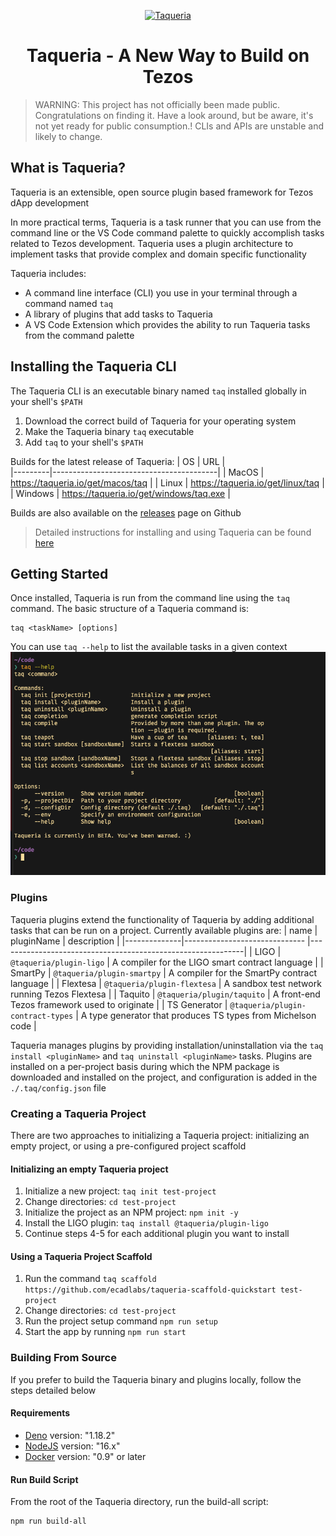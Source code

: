 

<p align="center">
  <a href="https://taqueria.io">
    <img alt="Taqueria" src="https://user-images.githubusercontent.com/1114943/150659418-e55f1df3-ba4d-4e05-ab26-1f729858c7fb.png" width="" />
  </a>
</p>
<h1 align="center">
  Taqueria - A New Way to Build on Tezos
</h1>

> WARNING: This project has not officially been made public. Congratulations on finding it. Have a look around, but be aware, it's not yet ready for public consumption.! CLIs and APIs are unstable and likely to change.

## What is Taqueria?

Taqueria is an extensible, open source plugin based framework for Tezos dApp development

In more practical terms, Taqueria is a task runner that you can use from the command line or the VS Code command palette to quickly accomplish tasks related to Tezos development. Taqueria uses a plugin architecture to implement tasks that provide complex and domain specific functionality

Taqueria includes:
 - A command line interface (CLI) you use in your terminal through a command named `taq`
 - A library of plugins that add tasks to Taqueria
 - A VS Code Extension which provides the ability to run Taqueria tasks from the command palette

## Installing the Taqueria CLI

The Taqueria CLI is an executable binary named `taq` installed globally in your shell's `$PATH`

1. Download the correct build of Taqueria for your operating system
2. Make the Taqueria binary `taq` executable
3. Add `taq` to your shell's `$PATH`

Builds for the latest release of Taqueria:
| OS      | URL                                     |  
|---------|-----------------------------------------|
| MacOS   | https://taqueria.io/get/macos/taq       |
| Linux   | https://taqueria.io/get/linux/taq       |
| Windows | https://taqueria.io/get/windows/taq.exe |

Builds are also available on the [releases](https://github.com/ecadlabs/taqueria/releases) page on Github

> Detailed instructions for installing and using Taqueria can be found [here](https://taqueria.io/docs/getting-started/installation)

## Getting Started

Once installed, Taqueria is run from the command line using the `taq` command. The basic structure of a Taqueria command is:
```shell
taq <taskName> [options]
```

You can use `taq --help` to list the available tasks in a given context
![taq help output](/website/static/img/taq-help-cli.png)

### Plugins

Taqueria plugins extend the functionality of Taqueria by adding additional tasks that can be run on a project. Currently available plugins are:
| name         |  pluginName                       |  description                                                |
|--------------|------------------------------     |-------------------------------------------------------------|
| LIGO         | `@taqueria/plugin-ligo`           | A compiler for the LIGO smart contract language             |
| SmartPy      | `@taqueria/plugin-smartpy`        | A compiler for the SmartPy contract language                |
| Flextesa     | `@taqueria/plugin-flextesa`       | A sandbox test network running Tezos Flextesa               | 
| Taquito      | `@taqueria/plugin/taquito`        | A front-end Tezos framework used to originate               |
| TS Generator | `@taqueria/plugin-contract-types` | A type generator that produces TS types from Michelson code |

Taqueria manages plugins by providing installation/uninstallation via the `taq install <pluginName>` and `taq uninstall <pluginName>` tasks. Plugins are installed on a per-project basis during which the NPM package is downloaded and installed on the project, and configuration is added in the `./.taq/config.json` file

### Creating a Taqueria Project

There are two approaches to initializing a Taqueria project: initializing an empty project, or using a pre-configured project scaffold

#### Initializing an empty Taqueria project
1. Initialize a new project: `taq init test-project`
2. Change directories: `cd test-project`
3. Initialize the project as an NPM project: `npm init -y`
4. Install the LIGO plugin: `taq install @taqueria/plugin-ligo`
6. Continue steps 4-5 for each additional plugin you want to install

#### Using a Taqueria Project Scaffold
1. Run the command `taq scaffold https://github.com/ecadlabs/taqueria-scaffold-quickstart test-project`
2. Change directories: `cd test-project`
3. Run the project setup command `npm run setup`
4. Start the app by running `npm run start`

### Building From Source

If you prefer to build the Taqueria binary and plugins locally, follow the steps detailed below

#### Requirements
- [Deno](https://deno.land/) version: "1.18.2"
- [NodeJS](https://nodejs.org/en/) version: "16.x"
- [Docker](https://www.docker.com/) version: "0.9" or later

#### Run Build Script
From the root of the Taqueria directory, run the build-all script:
```shell
npm run build-all
```